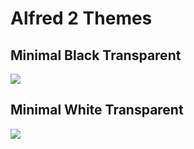 Alfred 2 Themes
==============

Minimal Black Transparent
-------------------------
![](https://dl.dropboxusercontent.com/u/5453663/minimal_black.png)

Minimal White Transparent
-------------------------
![](https://dl.dropboxusercontent.com/u/5453663/minimal_white.png)